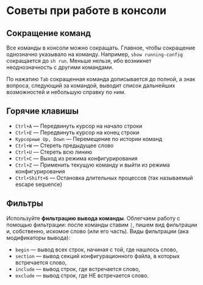 # Советы при работе в консоли
## Сокращение команд
Все команды в консоли можно сокращать. Главное, чтобы сокращение однозначно указывало на команду. Например, `show running-config` сокращается до `sh run`. Меньше нельзя, ибо возникнет неоднозначность с другими командами.

По нажатию `Tab` сокращенная команда дописывается до полной, а знак вопроса, следующий за командой, выводит список дальнейших возможностей и небольшую справку по ним.

## Горячие клавишы
* `Ctrl+A` — Передвинуть курсор на начало строки
* `Ctrl+E` — Передвинуть курсор на конец строки
* `Курсорные Up, Down` — Перемещение по истории команд
* `Ctrl+W` — Стереть предыдущее слово
* `Ctrl+U` — Стереть всю линию
* `Ctrl+C` — Выход из режима конфигурирования
* `Ctrl+Z` — Применить текущую команду и выйти из режима конфигурирования
* `Ctrl+Shift+6` — Остановка длительных процессов (так называемый escape sequence)

## Фильтры
Используйте **фильтрацию вывода команды**. Облегчаем работу с помощью фильтрации: после команды ставим `|`, пишем вид фильтрации и, собственно, искомое слово (или его часть). Виды фильтрации (ака модификаторы вывода):

* `begin` — вывод всех строк, начиная с той, где нашлось слово,
* `section` — вывод секций конфигурационного файла, в которых встречается слово,
* `include` — вывод строк, где встречается слово,
* `exclude` — вывод строк, где НЕ встречается слово.